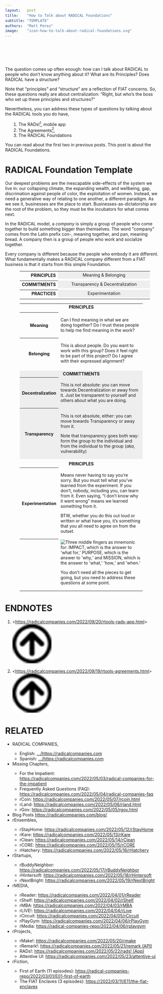 ```yaml
---
layout:   post
title:    "How to Talk about RADICAL Foundations"
subtitle: "TEMPLATE"
authors:  "Matt Perez"
image:    "icon-how-to-talk-about-radical-foundations.svg"
---
```


<div style="display:none;">
 <p>&ldquo;How can I talk about <span class="_paradigm">RADICAL</span> to people who don’t know anything about it.&ldquo; What are its Principles? Does <span class="_paradigm">RADICAL</span> have a structure?</p>
</div>

<h1>&nbsp;</h1>
 <p>The question comes up often enough: how can I talk about <span class="_paradigm">RADICAL</span> to people who don&rsquo;t know anything about it? What are its Principles? Does <span class="_paradigm">RADICAL</span> have a structure?</p>
 <p>Note that &ldquo;principles&rdquo; and &ldquo;structure&rdquo; are a reflection of <span class="_paradigm">FIAT</span> concerns. So, these questions really are about centralization: &ldquo;Right, but who&rsquo;s the boss who set up these principles and structures?&rdquo;</p>
 <p>Nevertheless, you can address these types of questions by talking about the <span class="_paradigm">RADICAL</span> tools you do have,</p>
 <ol style="margin-left:20px; ">
  <li>The RADs!<a href="#en01"><sup id="bm01">1&nbsp;</sup></a> mobile app</li>
  <li>The Agreements<a href="#en02"><sup id="bm02">2&nbsp;</sup></a></li>
  <li>The <span class="_paradigm">RADICAL</span> Foundations</li>
 </ol>
 <p>You can read about the first two in previous posts. This post is about the <span class="_paradigm">RADICAL</span> Foundations.</p>

<h1><span class="_paradigm">RADICAL</span> Foundation Template</h1>
 <p>Our deepest problems are the inescapable side-effects of the system we live in: our collapsing climate, the expanding wealth, and wellbeing, gap, discrimation against people of color, the exploitation of women. Instead, we need a generative way of relating to one another, a different paradigm. As we see it, businesses are the place to start. Businesses-as-dictatorship are the root of the problem, so they must be the incubators for what comes next.</p>
 <p>In the <span class="_paradigm">RADICAL</span> model, a <em>company</em> is simply a group of people who come together to build something bigger than themselves. The word "company" comes from the Latin prefix con-, meaning together, and pan, meaning bread. A company then is a group of people who work and socialize together.</p>
 <p>Every company is different because the people who embody it are different. What fundamentally makes a <span class="_paradigm">RADICAL</span> company different from a <span class="_paradigm">FIAT</span> business is that it starts from this simple Foundation.</p>
 <table style="margin-left:0.5in; ">
  <tr>
   <th valign="middle" style="text-align:right; font-weight:bold; ">PRINCIPLES</th>
   <td style="text-align:center; background-color:#EEEEEE; width:3in; ">Meaning & Belonging</td>
  </tr>
  <tr>
   <td class="_spacer"></td>
  </tr>
  <tr>
   <th valign="middle" style="text-align:right; font-weight:bold; ">COMMITMENTS</th>
   <td style="text-align:center; background-color:#EEEEEE; width:3in; ">Transparency & Decentralization</td>
  </tr>
  <tr>
   <td class="_spacer"></td>
  </tr>
  <tr>
   <th valign="middle" style="text-align:right; font-weight:bold; ">PRACTICES</th>
   <td style="text-align:center; background-color:#EEEEEE; width:3in; ">Experimentation</td>
  </tr>
  <tr>
   <td class="_spacer"></td>
  </tr>
 </table>
 <table style="margin-left:0.5in; width:80%; ">
  <tr>
   <td colspan="2" style="font-weight:bold; text-align:center; ">PRINCIPLES</td>
  </tr>
  <tr>
   <td class="_spacer"></td>
  </tr>
  <tr>
   <th>Meaning</th>
   <td>
    <p>Can I find meaning in what we are doing together? Do I trust these people to help me find meaning in the work?</p>
   </td>
  </tr>
  <tr>
   <th>Belonging</th>
   <td>
     <p>This is about people. Do you want to work with this group? Does it feel right to be part of this project? Do I agree with their expressed alignment?</p>
   </td>
  </tr>
  <tr>
   <td class="_spacer"></td>
  </tr>
  <tr style=" background-color:#EEEEEE; ">
   <td colspan="2" style="font-weight:bold; text-align:center; ">COMMITTMENTS</td>
  </tr>
  <tr style=" background-color:#EEEEEE; ">
   <th>Decentralization</th>
   <td>
    <p>This is not absolute: you can move towards Decentralization or away from it. Just be transparent to yourself and others about what you are doing.</p>
   </td>
  </tr>
  <tr style=" background-color:#EEEEEE; ">
   <th>Transparency</th>
   <td>
    <p>This is not absolute, either: you can move towards Transparency or away from it.</p>
    <p>Note that transparency goes both way: form the group to the individual and from the individual to the group (<em>aka</em>, vulnerability)</p>
   </td>
  </tr>
  <tr>
   <td class="_spacer"></td>
  </tr>
  <tr>
   <td colspan="2" style="font-weight:bold; text-align:center; ">PRINCIPLES</td>
  </tr>
  <tr>
   <th>Experimentation</th>
   <td>
    <p>Means never having to say you’re sorry. But you must tell what you’ve learned from the experiment. If you don’t, nobody, including you, can learn from it. Even saying, &ldquo;I don’t know why it went wrong&rdquo; means we learned something from it.</p>
    <p>BTW, whether you do this out loud or written or what have you, it’s something that you all need to agree on from the outset.</p>
   </td>
  </tr>
  <tr>
   <th>&nbsp;</th>
   <td>
    <div class="_center">
     <img
      src="/assets/img/en-alignment.svg"
      width="70%"
      alt="Three middle fingers as mnemonic for: IMPACT, which is the answer to 'what for,' PURPOSE, which is the answer to 'why,' and MISSION, which is the answer to 'what,' 'how,' and 'when.'">
    </div>
    <p>You don’t need all the pieces to get going, but you need to address these questions at some point.</p>
   </td>
  </tr>
 </table>

<h1 class="_section">ENDNOTES</h1>
 <ol>
  <li id="en01">
   <p class="_list-item">
    <<a href="https://radicalcompanies.com/2022/09/20/rtools-rads-app.html" target="_blank">https://radicalcompanies.com/2022/09/20/rtools-rads-app.html</a>>
    <a class="_uparrow" href="#bm01"><img src="/assets/img/arrow-up-icon.png"></a>
   </p>
  </li>
  <li id="en02">
   <p class="_list-item">
    <<a href="https://radicalcompanies.com/2022/09/19/rtools-agreements.html" target="_blank">https://radicalcompanies.com/2022/09/19/rtools-agreements.html</a>>
    <a class="_uparrow" href="#bm02"><img src="/assets/img/arrow-up-icon.png"></a>
   </p>
  </li>
 </ol>

<h1 class="_section">RELATED</h1>
 <ul>
  <li>RADICAL COMPANIES,</li>
   <ul>
    <li><a>English</a>: <a href="https://radicalcompanies.com" target="_blank">&hellip;/https://radicalcompanies.com</a></li>
    <li><a>Spanish</a>: <a href="https://radicalcompanies.com" target="_blank">&hellip;/https://radicalcompanies.com</a></li>
   </ul>
  <li>Missing Chapters,</li>
   <ul>
    <li>For the Impatient: <a href="https://radicalcompanies.com/2022/05/03/radical-companies-for-the-impatient" target="_blank">https://radicalcompanies.com/2022/05/03/radical-companies-for-the-impatient</a></li>
    <li>Frequently Asked Questions (FAQ): <a href="https://radicalcompanies.com/2022/05/04/radical-companies-faq" target="_blank">https://radicalcompanies.com/2022/05/04/radical-companies-faq</a></li>
    <li>rCoin: <a href="https://radicalcompanies.com/2022/05/07/rcoin.html" target="_blank">https://radicalcompanies.com/2022/05/07/rcoin.html</a></li>
    <li>rLand: <a href="https://radicalcompanies.com/2022/05/06/rland.html" target="_blank">https://radicalcompanies.com/2022/05/06/rland.html</a></li>
    <li>rGov: <a href="https://radicalcompanies.com/2022/05/05/rgov.html" target="_blank">https://radicalcompanies.com/2022/05/05/rgov.html</a></li>
   </ul>
   <li>Blog Posts <a href="https://radicalcompanies.com/blog/" target="_blank">https://radicalcompanies.com/blog/</a></li>
   <li>rEnsembles,</li>
    <ul>
     <li> rStayHome: <a href="https://radicalcompanies.com/2022/05/12/rStayHome" target="_blank">https://radicalcompanies.com/2022/05/12/rStayHome</a></li>
     <li>     rKare: <a href="https://radicalcompanies.com/2022/05/13/rKare" target="_blank">https://radicalcompanies.com/2022/05/13/rKare</a></li>
     <li>    rClean: <a href="https://radicalcompanies.com/2022/05/14/rClean" target="_blank">https://radicalcompanies.com/2022/05/14/rClean</a></li>
     <li>     rCORE: <a href="https://radicalcompanies.com/2022/05/15/rCORE" target="_blank">https://radicalcompanies.com/2022/05/15/rCORE</a></li>
     <li>rHatchery: <a href="https://radicalcompanies.com/2022/05/16/rHatchery" target="_blank">https://radicalcompanies.com/2022/05/16/rHatchery</a></li>
    </ul>
   <li>rStartups,</li>
    <ul>
     <li>rBuddyNeighbor: <a href="https://radicalcompanies.com/2022/05/17/rBuddyNeighbor" target="_blank">https://radicalcompanies.com/2022/05/17/rBuddyNeighbor</a></li>
     <li>   rHintersoft: <a href="https://radicalcompanies.com/2022/05/18/rHintersoft" target="_blank">https://radicalcompanies.com/2022/05/18/rHintersoft</a></li> 
     <li>   rNextBright: <a href="https://radicalcompanies.com/2022/05/19/rNextBright" target="_blank">https://radicalcompanies.com/2022/05/19/rNextBright</a></li>
    </ul>
   <li>rMEDIA,</li>
    <ul>
     <li> rReader: <a href="https://radicalcompanies.com/2022/04/01/rReader" target="_blank">https://radicalcompanies.com/2022/04/01/rReader</a></li>
     <li>  rShelf: <a href="https://radicalcompanies.com/2022/04/02/rShelf" target="_blank">https://radicalcompanies.com/2022/04/02/rShelf</a></li>
     <li>    rMBA: <a href="https://radicalcompanies.com/2022/04/03/rMBA" target="_blank">https://radicalcompanies.com/2022/04/03/rMBA</a></li>
     <li>  rLIVE!: <a href="https://radicalcompanies.com/2022/04/04/rLive" target="_blank">https://radicalcompanies.com/2022/04/04/rLive</a></li>
     <li>rCircuit: <a href="https://radicalcompanies.com/2022/04/05/rCircuit" target="_blank">https://radicalcompanies.com/2022/04/05/rCircuit</a></li>
     <li>rPlayGym: <a href="https://radicalcompanies.com/2022/04/06/rPlayGym" target="_blank">https://radicalcompanies.com/2022/04/06/rPlayGym</a></li>
     <li>  rMedia: <a href="https://radical-companies-repo/2022/04/06/rplaygym" target="_blank">https://radical-companies-repo/2022/04/06/rplaygym</a></li>
    </ul>
   <li>rProjects,</li>
    <ul>
     <li>      rMake!: <a href="https://radicalcompanies.com/2022/05/20/rmake" target="_blank">https://radicalcompanies.com/2022/05/20/rmake</a></li>
     <li>    rRemark!: <a href="https://radicalcompanies.com/2022/05/21/remark" target="_blank">https://radicalcompanies.com/2022/05/21/remark (API)</a></li>
     <li>       RADs!: <a href="https://radicalcompanies.com/2022/05/22/rads!" target="_blank">https://radicalcompanies.com/2022/05/22/rads! (App)</a></li>
     <li>Attentive UI: <a href="https://radicalcompanies.com/2022/05/23/attentive-ui" target="_blank">https://radicalcompanies.com/2022/05/23/attentive-ui</a></li>
    </ul>
   <li>rFiction,</li>
    <ul>
     <li>  First of Earth (11 episodes): <a href="https://radical-companies-repo/2022/03/01/E01-first-of-earth" target="_blank">https://radical-companies-repo/2022/03/01/E01-first-of-earth</a></li>
     <li>The FIAT Enclaves (3 episodes): <a href="https://2022/03/11/E11/the-fiat-enclaves" target="_blank">https://2022/03/11/E11/the-fiat-enclaves</a></li>
    </ul>
